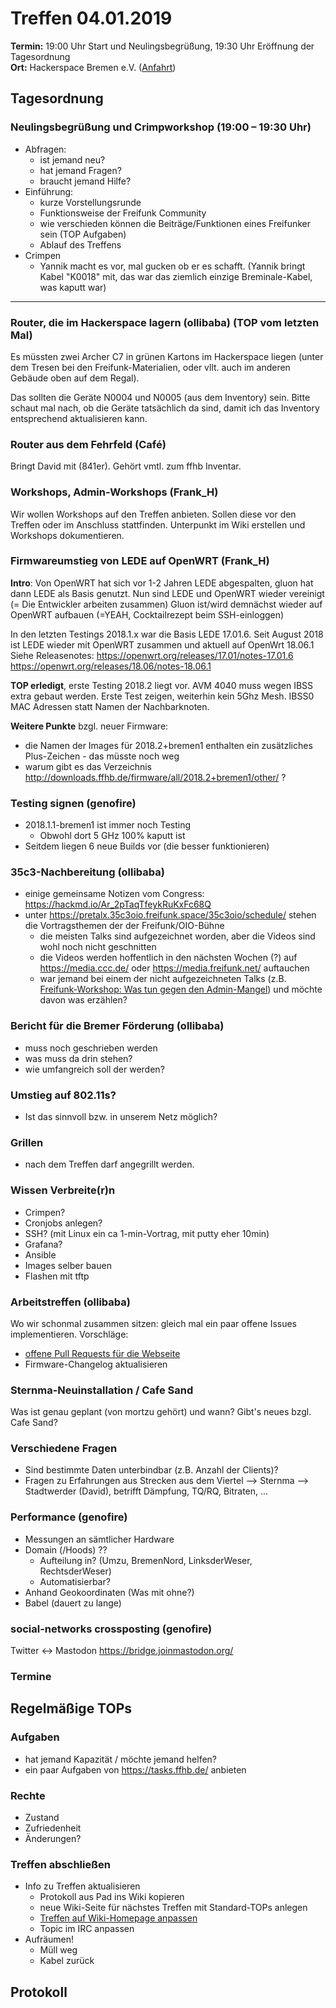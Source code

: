 # Treffen 04.01.2019

**Termin:** 19:00 Uhr Start und Neulingsbegrüßung, 19:30 Uhr Eröffnung der Tagesordnung  
**Ort:** Hackerspace Bremen e.V. ([Anfahrt](https://www.hackerspace-bremen.de/anfahrt/))

## Tagesordnung
### Neulingsbegrüßung und Crimpworkshop (19:00 – 19:30 Uhr)
- Abfragen:
    - ist jemand neu?
    - hat jemand Fragen?
    - braucht jemand Hilfe?
- Einführung:
    - kurze Vorstellungsrunde
    - Funktionsweise der Freifunk Community
    - wie verschieden können die Beiträge/Funktionen eines Freifunker sein (TOP Aufgaben)
    - Ablauf des Treffens
- Crimpen
    - Yannik macht es vor, mal gucken ob er es schafft. (Yannik bringt Kabel "K0018" mit, das war das ziemlich einzige Breminale-Kabel, was kaputt war)

---

### Router, die im Hackerspace lagern (ollibaba) (TOP vom letzten Mal)
Es müssten zwei Archer C7 in grünen Kartons im Hackerspace liegen (unter dem Tresen bei den Freifunk-Materialien, oder vllt. auch im anderen Gebäude oben auf dem Regal).

Das sollten die Geräte N0004 und N0005 (aus dem Inventory) sein. Bitte schaut mal nach, ob die Geräte tatsächlich da sind, damit ich das Inventory entsprechend aktualisieren kann.

### Router aus dem Fehrfeld (Café)
Bringt David mit (841er). Gehört vmtl. zum ffhb Inventar.

### Workshops, Admin-Workshops (Frank_H)
Wir wollen Workshops auf den Treffen anbieten. Sollen diese vor den Treffen oder im Anschluss stattfinden.
Unterpunkt im Wiki erstellen und Workshops dokumentieren.

### Firmwareumstieg von LEDE auf OpenWRT (Frank_H)
**Intro**: Von OpenWRT hat sich vor 1-2 Jahren LEDE abgespalten, gluon hat dann LEDE als Basis genutzt. Nun sind LEDE und OpenWRT wieder vereinigt (= Die Entwickler arbeiten zusammen)  Gluon ist/wird demnächst wieder auf OpenWRT aufbauen (=YEAH, Cocktailrezept beim SSH-einloggen)


In den letzten Testings 2018.1.x war die Basis LEDE 17.01.6. Seit August 2018 ist LEDE wieder mit OpenWRT zusammen und aktuell auf OpenWrt 18.06.1
Siehe Releasenotes: https://openwrt.org/releases/17.01/notes-17.01.6
https://openwrt.org/releases/18.06/notes-18.06.1

**TOP erledigt**, erste Testing 2018.2 liegt vor. AVM 4040 muss wegen IBSS extra gebaut werden. Erste Test zeigen, weiterhin kein 5Ghz Mesh. IBSS0 MAC Adressen statt Namen der Nachbarknoten.

**Weitere Punkte** bzgl. neuer Firmware:
* die Namen der Images für 2018.2+bremen1 enthalten ein zusätzliches Plus-Zeichen - das müsste noch weg
* warum gibt es das Verzeichnis http://downloads.ffhb.de/firmware/all/2018.2+bremen1/other/ ?

### Testing signen (genofire)
* 2018.1.1-bremen1 ist immer noch Testing
  * Obwohl dort 5 GHz 100% kaputt ist
* Seitdem liegen 6 neue Builds vor (die besser funktionieren)

### 35c3-Nachbereitung (ollibaba)
* einige gemeinsame Notizen vom Congress: https://hackmd.io/Ar_2pTaqTfeykRuKxFc68Q
* unter https://pretalx.35c3oio.freifunk.space/35c3oio/schedule/ stehen die Vortragsthemen der der Freifunk/OIO-Bühne
  * die meisten Talks sind aufgezeichnet worden, aber die Videos sind wohl noch nicht geschnitten
  * die Videos werden hoffentlich in den nächsten Wochen (?) auf https://media.ccc.de/ oder https://media.freifunk.net/ auftauchen
  * war jemand bei einem der nicht aufgezeichneten Talks (z.B. [Freifunk-Workshop: Was tun gegen den Admin-Mangel](https://pretalx.35c3oio.freifunk.space/35c3oio/talk/KFCQED/)) und möchte davon was erzählen?

### Bericht für die Bremer Förderung (ollibaba)
* muss noch geschrieben werden
* was muss da drin stehen?
* wie umfangreich soll der werden?

### Umstieg auf 802.11s?
* Ist das sinnvoll bzw. in unserem Netz möglich?


### Grillen
- nach dem Treffen darf angegrillt werden.

### Wissen Verbreite(r)n
* Crimpen?
* Cronjobs anlegen?
* SSH? (mit Linux ein ca 1-min-Vortrag, mit putty eher 10min)
* Grafana?
* Ansible
* Images selber bauen
* Flashen mit tftp

### Arbeitstreffen (ollibaba)
Wo wir schonmal zusammen sitzen: gleich mal ein paar offene Issues implementieren.
Vorschläge:
* [offene Pull Requests für die Webseite](https://github.com/FreifunkBremen/bremen.freifunk.net/pulls)
* Firmware-Changelog aktualisieren

### Sternma-Neuinstallation / Cafe Sand
Was ist genau geplant (von mortzu gehört) und wann? Gibt's neues bzgl. Cafe Sand?

### Verschiedene Fragen
* Sind bestimmte Daten unterbindbar (z.B. Anzahl der Clients)?
* Fragen zu Erfahrungen aus Strecken aus dem Viertel --> Sternma --> Stadtwerder (David), betrifft Dämpfung, TQ/RQ, Bitraten, ...

### Performance (genofire)
* Messungen an sämtlicher Hardware
* Domain (/Hoods) ??
  * Aufteilung in? (Umzu, BremenNord, LinksderWeser, RechtsderWeser)
  * Automatisierbar?
* Anhand Geokoordinaten (Was mit ohne?)
* Babel (dauert zu lange)

### social-networks crossposting (genofire)
Twitter <-> Mastodon https://bridge.joinmastodon.org/

### Termine

## Regelmäßige TOPs

### Aufgaben
- hat jemand Kapazität / möchte jemand helfen?
- ein paar Aufgaben von https://tasks.ffhb.de/ anbieten

### Rechte
- Zustand
- Zufriedenheit
- Änderungen?

### Treffen abschließen
- Info zu Treffen aktualisieren
  - Protokoll aus Pad ins Wiki kopieren
  - neue Wiki-Seite für nächstes Treffen mit Standard-TOPs anlegen
  - [Treffen auf Wiki-Homepage anpassen](https://wiki.bremen.freifunk.net/Home)
  - Topic im IRC anpassen
- Aufräumen!
  - Müll weg
  - Kabel zurück


## Protokoll
